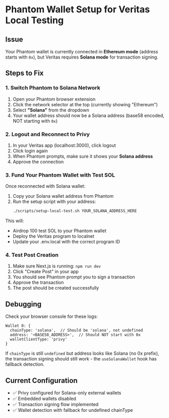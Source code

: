 # Phantom Wallet Setup for Veritas Local Testing

## Issue
Your Phantom wallet is currently connected in **Ethereum mode** (address starts with `0x`), but Veritas requires **Solana mode** for transaction signing.

## Steps to Fix

### 1. Switch Phantom to Solana Network
1. Open your Phantom browser extension
2. Click the network selector at the top (currently showing "Ethereum")
3. Select **"Solana"** from the dropdown
4. Your wallet address should now be a Solana address (base58 encoded, NOT starting with `0x`)

### 2. Logout and Reconnect to Privy
1. In your Veritas app (localhost:3000), click logout
2. Click login again
3. When Phantom prompts, make sure it shows your **Solana address**
4. Approve the connection

### 3. Fund Your Phantom Wallet with Test SOL
Once reconnected with Solana wallet:

1. Copy your Solana wallet address from Phantom
2. Run the setup script with your address:
   ```bash
   ./scripts/setup-local-test.sh YOUR_SOLANA_ADDRESS_HERE
   ```

This will:
- Airdrop 100 test SOL to your Phantom wallet
- Deploy the Veritas program to localnet
- Update your .env.local with the correct program ID

### 4. Test Post Creation
1. Make sure Next.js is running: `npm run dev`
2. Click "Create Post" in your app
3. You should see Phantom prompt you to sign a transaction
4. Approve the transaction
5. The post should be created successfully

## Debugging

Check your browser console for these logs:
```
Wallet 0: {
  chainType: 'solana',  // Should be 'solana', not undefined
  address: '<BASE58_ADDRESS>',  // Should NOT start with 0x
  walletClientType: 'privy'
}
```

If `chainType` is still `undefined` but address looks like Solana (no 0x prefix), the transaction signing should still work - the `useSolanaWallet` hook has fallback detection.

## Current Configuration
- ✅ Privy configured for Solana-only external wallets
- ✅ Embedded wallets disabled
- ✅ Transaction signing flow implemented
- ✅ Wallet detection with fallback for undefined chainType
